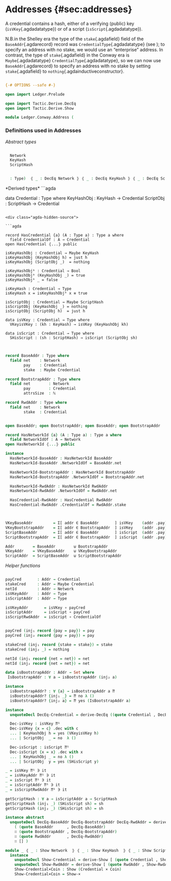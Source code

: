 # Addresses {#sec:addresses}

A credential contains a hash, either of a verifying (public) key
(`isVKey`{.agdadatatype}) or of a script (`isScript`{.agdadatatype}).

N.B.in the Shelley era the type of the `stake`{.agdafield} field of the
`BaseAddr`{.agdarecord} record was `CredentialType`{.agdadatatype} (see
); to specify an address with no stake, we would use an “enterprise”
address. In contrast, the type of `stake`{.agdafield} in the Conway era
is `Maybe`{.agdadatatype} `CredentialType`{.agdadatatype}, so we can now
use `BaseAddr`{.agdarecord} to specify an address with no stake by
setting `stake`{.agdafield} to `nothing`{.agdainductiveconstructor}.


<div class="agda-hidden-source">

```agda

{-# OPTIONS --safe #-}

open import Ledger.Prelude

open import Tactic.Derive.DecEq
open import Tactic.Derive.Show

module Ledger.Conway.Address (
```

</div>



### Definitions used in Addresses

 *Abstract types* 
```agda

  Network
  KeyHash
  ScriptHash
```


<div class="agda-hidden-source">

```agda

  : Type)  ⦃ _ : DecEq Network ⦄ ⦃ _ : DecEq KeyHash ⦄ ⦃ _ : DecEq ScriptHash ⦄ where
```

</div>
 *Derived types* 
```agda

data Credential : Type where
  KeyHashObj : KeyHash → Credential
  ScriptObj  : ScriptHash → Credential
```
 
<div class="agda-hidden-source">

```agda

record HasCredential {a} (A : Type a) : Type a where 
  field CredentialOf : A → Credential
open HasCredential ⦃...⦄ public

isKeyHashObj : Credential → Maybe KeyHash
isKeyHashObj (KeyHashObj h) = just h
isKeyHashObj (ScriptObj _)  = nothing

isKeyHashObjᵇ : Credential → Bool
isKeyHashObjᵇ (KeyHashObj _) = true
isKeyHashObjᵇ _ = false

isKeyHash : Credential → Type
isKeyHash x = isKeyHashObjᵇ x ≡ true

isScriptObj : Credential → Maybe ScriptHash
isScriptObj (KeyHashObj _) = nothing
isScriptObj (ScriptObj h)  = just h

data isVKey : Credential → Type where
  VKeyisVKey : (kh : KeyHash) → isVKey (KeyHashObj kh)

data isScript : Credential → Type where
  SHisScript : (sh : ScriptHash) → isScript (ScriptObj sh)
```

</div>


```agda


record BaseAddr : Type where
  field net    : Network
        pay    : Credential
        stake  : Maybe Credential

record BootstrapAddr : Type where
  field net        : Network
        pay        : Credential
        attrsSize  : ℕ

record RwdAddr : Type where
  field net    : Network
        stake  : Credential
```
 
<div class="agda-hidden-source">

```agda

open BaseAddr; open BootstrapAddr; open BaseAddr; open BootstrapAddr

record HasNetworkId {a} (A : Type a) : Type a where
  field NetworkIdOf : A → Network 
open HasNetworkId ⦃...⦄ public

instance 
  HasNetworkId-BaseAddr : HasNetworkId BaseAddr
  HasNetworkId-BaseAddr .NetworkIdOf = BaseAddr.net

  HasNetworkId-BootstrapAddr : HasNetworkId BootstrapAddr
  HasNetworkId-BootstrapAddr .NetworkIdOf = BootstrapAddr.net

  HasNetworkId-RwdAddr : HasNetworkId RwdAddr
  HasNetworkId-RwdAddr .NetworkIdOf = RwdAddr.net

  HasCredential-RwdAddr : HasCredential RwdAddr
  HasCredential-RwdAddr .CredentialOf = RwdAddr.stake
```

</div>
 
```agda


VKeyBaseAddr         = Σ[ addr ∈ BaseAddr       ] isVKey    (addr .pay)
VKeyBootstrapAddr    = Σ[ addr ∈ BootstrapAddr  ] isVKey    (addr .pay)
ScriptBaseAddr       = Σ[ addr ∈ BaseAddr       ] isScript  (addr .pay)
ScriptBootstrapAddr  = Σ[ addr ∈ BootstrapAddr  ] isScript  (addr .pay)

Addr        = BaseAddr        ⊎ BootstrapAddr
VKeyAddr    = VKeyBaseAddr    ⊎ VKeyBootstrapAddr
ScriptAddr  = ScriptBaseAddr  ⊎ ScriptBootstrapAddr
```
  
*Helper functions* 
```agda

payCred       : Addr → Credential
stakeCred     : Addr → Maybe Credential
netId         : Addr → Network
isVKeyAddr    : Addr → Type
isScriptAddr  : Addr → Type

isVKeyAddr       = isVKey ∘ payCred
isScriptAddr     = isScript ∘ payCred
isScriptRwdAddr  = isScript ∘ CredentialOf
```
 
<div class="agda-hidden-source">

```agda

payCred (inj₁ record {pay = pay}) = pay
payCred (inj₂ record {pay = pay}) = pay

stakeCred (inj₁ record {stake = stake}) = stake
stakeCred (inj₂ _) = nothing

netId (inj₁ record {net = net}) = net
netId (inj₂ record {net = net}) = net

data isBootstrapAddr : Addr → Set where
 IsBootstrapAddr : ∀ a → isBootstrapAddr (inj₂ a)

instance
  isBootstrapAddr? : ∀ {a} → isBootstrapAddr a ⁇
  isBootstrapAddr? {inj₁ _} = ⁇ no λ ()
  isBootstrapAddr? {inj₂ a} = ⁇ yes (IsBootstrapAddr a)

instance
  unquoteDecl DecEq-Credential = derive-DecEq ((quote Credential , DecEq-Credential) ∷ [])

  Dec-isVKey : isVKey ⁇¹
  Dec-isVKey {x = c} .dec with c
  ... | KeyHashObj h = yes (VKeyisVKey h)
  ... | ScriptObj  _ = no  λ ()

  Dec-isScript : isScript ⁇¹
  Dec-isScript {x = x} .dec with x
  ... | KeyHashObj _ = no λ ()
  ... | ScriptObj  y = yes (SHisScript y)

_ = isVKey ⁇¹ ∋ it
_ = isVKeyAddr ⁇¹ ∋ it
_ = isScript ⁇¹ ∋ it
_ = isScriptAddr ⁇¹ ∋ it
_ = isScriptRwdAddr ⁇¹ ∋ it

getScriptHash : ∀ a → isScriptAddr a → ScriptHash
getScriptHash (inj₁ _) (SHisScript sh) = sh
getScriptHash (inj₂ _) (SHisScript sh) = sh

instance abstract
  unquoteDecl DecEq-BaseAddr DecEq-BootstrapAddr DecEq-RwdAddr = derive-DecEq
    ( (quote BaseAddr      , DecEq-BaseAddr)
    ∷ (quote BootstrapAddr , DecEq-BootstrapAddr)
    ∷ (quote RwdAddr       , DecEq-RwdAddr)
    ∷ [] )

module _ ⦃ _ : Show Network  ⦄ ⦃ _ : Show KeyHash  ⦄ ⦃ _ : Show ScriptHash  ⦄ where
  instance
    unquoteDecl Show-Credential = derive-Show [ (quote Credential , Show-Credential) ]
    unquoteDecl Show-RwdAddr = derive-Show [ (quote RwdAddr , Show-RwdAddr) ]
    Show-Credential×Coin : Show (Credential × Coin)
    Show-Credential×Coin = Show-×
```

</div>

